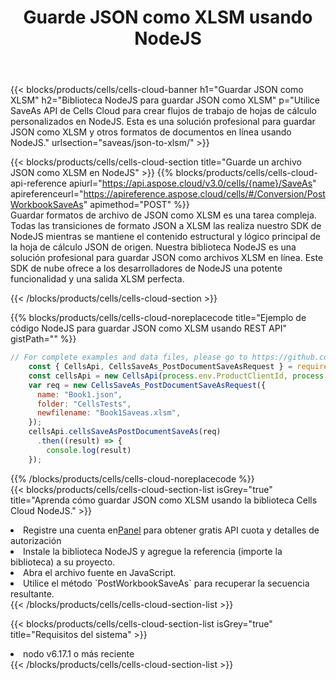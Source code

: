 ﻿---
title:  Guarde JSON como XLSM usando NodeJS
description:  Utilizando Aspose.Cells Cloud SDK para NodeJS para guardar el archivo en formato JSON como archivo en formato XLSM.
kwords: Excel, Save JSON as XLSM, REST, NodeJS
howto: How to save JSON as XLSM using Aspose.Cells Cloud NodeJS library.
---
{{< blocks/products/cells/cells-cloud-banner h1="Guardar JSON como XLSM" h2="Biblioteca NodeJS para guardar JSON como XLSM" p="Utilice SaveAs API de Cells Cloud para crear flujos de trabajo de hojas de cálculo personalizados en NodeJS. Esta es una solución profesional para guardar JSON como XLSM y otros formatos de documentos en línea usando NodeJS." urlsection="saveas/json-to-xlsm/" >}}

{{< blocks/products/cells/cells-cloud-section title="Guarde un archivo JSON como XLSM en NodeJS" >}}
{{% blocks/products/cells/cells-cloud-api-reference apiurl="https://api.aspose.cloud/v3.0/cells/{name}/SaveAs" apireferenceurl="https://apireference.aspose.cloud/cells/#/Conversion/PostWorkbookSaveAs" apimethod="POST" %}}
<br/>
Guardar formatos de archivo de JSON como XLSM es una tarea compleja. Todas las transiciones de formato JSON a XLSM las realiza nuestro SDK de NodeJS mientras se mantiene el contenido estructural y lógico principal de la hoja de cálculo JSON de origen. Nuestra biblioteca NodeJS es una solución profesional para guardar JSON como archivos XLSM en línea. Este SDK de nube ofrece a los desarrolladores de NodeJS una potente funcionalidad y una salida XLSM perfecta.

{{< /blocks/products/cells/cells-cloud-section >}}

{{% blocks/products/cells/cells-cloud-noreplacecode title="Ejemplo de código NodeJS para guardar JSON como XLSM usando REST API" gistPath="" %}}
  
```js
// For complete examples and data files, please go to https://github.com/aspose-cells-cloud/aspose-cells-cloud-node/
    const { CellsApi, CellsSaveAs_PostDocumentSaveAsRequest } = require("asposecellscloud");
    const cellsApi = new CellsApi(process.env.ProductClientId, process.env.ProductClientSecret);
    var req = new CellsSaveAs_PostDocumentSaveAsRequest({
      name: "Book1.json",
      folder: "CellsTests",
      newfilename: "Book1Saveas.xlsm",
    });
    cellsApi.cellsSaveAsPostDocumentSaveAs(req)
      .then((result) => {
        console.log(result)
    });
```
  
{{% /blocks/products/cells/cells-cloud-noreplacecode %}}
<br/>
{{< blocks/products/cells/cells-cloud-section-list isGrey="true" title="Aprenda cómo guardar JSON como XLSM usando la biblioteca Cells Cloud NodeJS." >}}
<li> Registre una cuenta en<a href="https://dashboard.aspose.cloud/">Panel</a> para obtener gratis API cuota y detalles de autorización</li>
<li>Instale la biblioteca NodeJS y agregue la referencia (importe la biblioteca) a su proyecto.</li>
<li>Abra el archivo fuente en JavaScript.</li>
<li>Utilice el método `PostWorkbookSaveAs` para recuperar la secuencia resultante.</li>
{{< /blocks/products/cells/cells-cloud-section-list >}}

{{< blocks/products/cells/cells-cloud-section-list isGrey="true" title="Requisitos del sistema" >}}
<li>nodo v6.17.1 o más reciente</li>
{{< /blocks/products/cells/cells-cloud-section-list >}}
